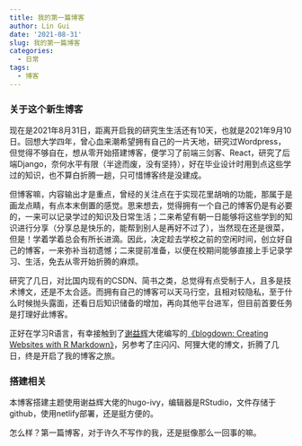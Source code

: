 ```yaml
---
title: 我的第一篇博客
author: Lin Gui
date: '2021-08-31'
slug: 我的第一篇博客
categories:
  - 日常
tags:
  - 博客
---
```


### 关于这个新生博客
现在是2021年8月31日，距离开启我的研究生生活还有10天，也就是2021年9月10日。回想大学四年，曾心血来潮希望拥有自己的一片天地，研究过Wordpress，但觉得不够自在，想从零开始搭建博客，便学习了前端三剑客、React，研究了后端Django，奈何水平有限（半途而废，没有坚持），好在毕业设计时用到点这些学过的知识，也不算白折腾一趟，只可惜博客终是没建成。

但博客嘛，内容输出才是重点，曾经的关注点在于实现花里胡哨的功能，那属于是画龙点睛，有点本末倒置的感觉。思来想去，觉得拥有一个自己的博客仍是有必要的，一来可以记录学过的知识及日常生活；二来希望有朝一日能够将这些学到的知识进行分享（分享总是快乐的，能帮到别人是再好不过了），当然现在还是很菜，但是！学着学着总会有所长进滴。因此，决定趁去学校之前的空闲时间，创立好自己的博客，一来弥补当初遗憾；二来提前准备，以便在校期间能够直接上手记录学习、生活，免去从零开始折腾的麻烦。

研究了几日，对比国内现有的CSDN、简书之类，总觉得有点受制于人，且多是技术博文，还是不太合适。而拥有自己的博客可以天马行空，且相对较隐私，至于什么时候抛头露面，还看日后知识储备的增加，再向其他平台进军，但目前首要任务是打理好此博客。

正好在学习R语言，有幸接触到了[谢益辉](https://yihui.org)大佬编写的[《blogdown: Creating Websites with R Markdown》](https://bookdown.org/yihui/blogdown/)，另参考了庄闪闪、阿狸大佬的博文，折腾了几日，终是开启了我的博客之旅。

### 搭建相关

本博客搭建主题使用谢益辉大佬的hugo-ivy，编辑器是RStudio，文件存储于github，使用netlify部署，还是挺方便的。

怎么样？第一篇博客，对于许久不写作的我，还是挺像那么一回事的嘛。